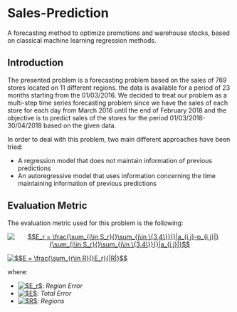 # Sales-Prediction
A forecasting method to optimize promotions and warehouse stocks, based on classical machine learning regression methods.

## Introduction
The presented problem is a forecasting problem based on the sales of 769 stores located on 11 different regions. the data is available for a period of 23 months starting from the 01/03/2016.
We decided to treat our problem as a multi-step time series forecasting problem since we have the sales of each store for each day from March 2016 until the end of February 2018 and the objective is to predict sales of the stores for the period 01/03/2018-30/04/2018 based on the given data.

In order to deal with this problem, two main different approaches have been tried:
- A regression model that does not maintain information of previous predictions
- An autoregressive model that uses information concerning the time maintaining information of previous predictions

## Evaluation Metric
The evaluation metric used for this problem is the following:

<p align="center">
  <a href="https://www.codecogs.com/eqnedit.php?latex=$$E_r&space;=&space;\frac{\sum_{i\in&space;S_r}{}\sum_{j\in&space;\{3,4\}}{}|a_{i,j}-p_{i,j}|}{\sum_{i\in&space;S_r}{}\sum_{j\in&space;\{3,4\}}{}|a_{i,j}|}$$" target="_blank"><img src="https://latex.codecogs.com/gif.latex?$$E_r&space;=&space;\frac{\sum_{i\in&space;S_r}{}\sum_{j\in&space;\{3,4\}}{}|a_{i,j}-p_{i,j}|}{\sum_{i\in&space;S_r}{}\sum_{j\in&space;\{3,4\}}{}|a_{i,j}|}$$" title="$$E_r = \frac{\sum_{i\in S_r}{}\sum_{j\in \{3,4\}}{}|a_{i,j}-p_{i,j}|}{\sum_{i\in S_r}{}\sum_{j\in \{3,4\}}{}|a_{i,j}|}$$" /></a>

  <a href="https://www.codecogs.com/eqnedit.php?latex=$$E&space;=&space;\frac{\sum_{r\in&space;R}{}E_r}{|R|}$$" target="_blank"><img src="https://latex.codecogs.com/gif.latex?$$E&space;=&space;\frac{\sum_{r\in&space;R}{}E_r}{|R|}$$" title="$$E = \frac{\sum_{r\in R}{}E_r}{|R|}$$" /></a>
</p>

where:
- <a href="https://www.codecogs.com/eqnedit.php?latex=$E_r$" target="_blank"><img src="https://latex.codecogs.com/gif.latex?$E_r$" title="$E_r$" /></a>: *Region Error*
- <a href="https://www.codecogs.com/eqnedit.php?latex=$E$" target="_blank"><img src="https://latex.codecogs.com/gif.latex?$E$" title="$E$" /></a>: *Total Error*
- <a href="https://www.codecogs.com/eqnedit.php?latex=$R$" target="_blank"><img src="https://latex.codecogs.com/gif.latex?$R$" title="$R$" /></a>: *Regions*

